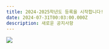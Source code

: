 ```yaml
---
title: 2024-2025학년도 등록을 시작합니다!
date: 2024-07-31T00:03:00.000Z
description: 새로운 공지사항
---
```

![](/img/국문-학생등록-및-모집-특활반-포함-성-김대건-한국학교-.png)
